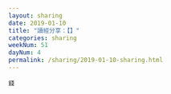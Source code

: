 ```yaml
---
layout: sharing
date: 2019-01-10
title: "讀經分享：【】"
categories: sharing
weekNum: 51
dayNum: 4
permalink: /sharing/2019-01-10-sharing.html
---
```



`錢`

